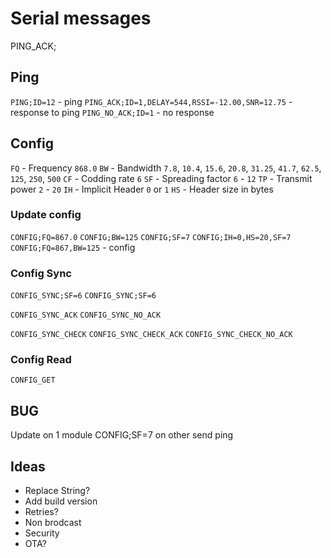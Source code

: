 # Serial messages

PING_ACK;

## Ping
`PING;ID=12` - ping 
`PING_ACK;ID=1,DELAY=544,RSSI=-12.00,SNR=12.75` - response to ping
`PING_NO_ACK;ID=1` - no response

## Config

`FQ` - Frequency `868.0`
`BW` - Bandwidth `7.8`, `10.4`, `15.6`, `20.8`, `31.25`, `41.7`, `62.5`, `125`, `250`, `500`
`CF` - Codding rate `6`
`SF` - Spreading factor `6` - `12`
`TP` - Transmit power `2` - `20`
`IH` - Implicit Header `0` or `1`
`HS` - Header size in bytes

### Update config 

`CONFIG;FQ=867.0`
`CONFIG;BW=125`
`CONFIG;SF=7`
`CONFIG;IH=0,HS=20,SF=7`
`CONFIG;FQ=867,BW=125` - config

### Config Sync

`CONFIG_SYNC;SF=6`
`CONFIG_SYNC;SF=6`

`CONFIG_SYNC_ACK`
`CONFIG_SYNC_NO_ACK`

`CONFIG_SYNC_CHECK`
`CONFIG_SYNC_CHECK_ACK`
`CONFIG_SYNC_CHECK_NO_ACK`

### Config Read
`CONFIG_GET`

## BUG
Update on 1 module CONFIG;SF=7
on other send ping

## Ideas
- Replace String?
- Add build version
- Retries?
- Non brodcast
- Security
- OTA?